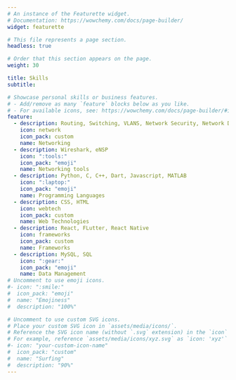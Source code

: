 ```yaml
---
# An instance of the Featurette widget.
# Documentation: https://wowchemy.com/docs/page-builder/
widget: featurette

# This file represents a page section.
headless: true

# Order that this section appears on the page.
weight: 30

title: Skills
subtitle:

# Showcase personal skills or business features.
# - Add/remove as many `feature` blocks below as you like.
# - For available icons, see: https://wowchemy.com/docs/page-builder/#icons
feature:
  - description: Routing, Switching, VLANS, Network Security, Network Design, ACL Management, Network Access Control
    icon: network
    icon_pack: custom
    name: Networking
  - description: Wireshark, eNSP
    icon: ":tools:"
    icon_pack: "emoji"
    name: Networking tools
  - description: Python, C, C++, Dart, Javascript, MATLAB
    icon: ":laptop:"
    icon_pack: "emoji"
    name: Programming Languages
  - description: CSS, HTML
    icon: webtech
    icon_pack: custom
    name: Web Technologies
  - description: React, FLutter, React Native
    icon: frameworks
    icon_pack: custom
    name: Frameworks
  - description: MySQL, SQL
    icon: ":gear:"
    icon_pack: "emoji"
    name: Data Management
# Uncomment to use emoji icons.
#- icon: ":smile:"
#  icon_pack: "emoji"
#  name: "Emojiness"
#  description: "100%"

# Uncomment to use custom SVG icons.
# Place your custom SVG icon in `assets/media/icons/`.
# Reference the SVG icon name (without `.svg` extension) in the `icon` field.
# For example, reference `assets/media/icons/xyz.svg` as `icon: 'xyz'`
#- icon: "your-custom-icon-name"
#  icon_pack: "custom"
#  name: "Surfing"
#  description: "90%"
---
```

